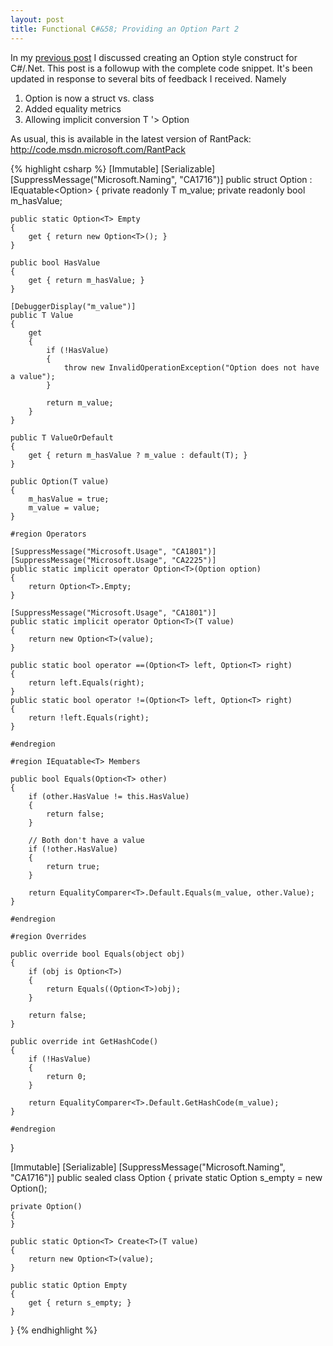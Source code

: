 ```yaml
---
layout: post
title: Functional C#&58; Providing an Option Part 2
---
```

In my [previous post](http://blogs.msdn.com/jaredpar/archive/2008/10/06/functional-c-providing-an-option.aspx) I discussed creating an Option style construct for C#/.Net. This post is a followup with the complete code snippet. It's been updated in response to several bits of feedback I received. Namely

  1. Option is now a struct vs. class 
  2. Added equality metrics 
  3. Allowing implicit conversion T '> Option<T>

As usual, this is available in the latest version of RantPack: <http://code.msdn.microsoft.com/RantPack>

{% highlight csharp %}
[Immutable]
[Serializable]
[SuppressMessage("Microsoft.Naming", "CA1716")]
public struct Option<T> : IEquatable<Option<T>>
{
    private readonly T m_value;
    private readonly bool m_hasValue;

    public static Option<T> Empty
    {
        get { return new Option<T>(); }
    }

    public bool HasValue
    {
        get { return m_hasValue; }
    }

    [DebuggerDisplay("m_value")]
    public T Value
    {
        get
        {
            if (!HasValue)
            {
                throw new InvalidOperationException("Option does not have a value");
            }

            return m_value;
        }
    }

    public T ValueOrDefault
    {
        get { return m_hasValue ? m_value : default(T); }
    }

    public Option(T value)
    {
        m_hasValue = true;
        m_value = value;
    }

    #region Operators

    [SuppressMessage("Microsoft.Usage", "CA1801")]
    [SuppressMessage("Microsoft.Usage", "CA2225")]
    public static implicit operator Option<T>(Option option)
    {
        return Option<T>.Empty;
    }

    [SuppressMessage("Microsoft.Usage", "CA1801")]
    public static implicit operator Option<T>(T value)
    {
        return new Option<T>(value);
    }

    public static bool operator ==(Option<T> left, Option<T> right)
    {
        return left.Equals(right);
    }
    public static bool operator !=(Option<T> left, Option<T> right)
    {
        return !left.Equals(right);
    }

    #endregion

    #region IEquatable<T> Members

    public bool Equals(Option<T> other)
    {
        if (other.HasValue != this.HasValue)
        {
            return false;
        }

        // Both don't have a value
        if (!other.HasValue)
        {
            return true;
        }

        return EqualityComparer<T>.Default.Equals(m_value, other.Value);
    }

    #endregion

    #region Overrides

    public override bool Equals(object obj)
    {
        if (obj is Option<T>)
        {
            return Equals((Option<T>)obj);
        }

        return false;
    }

    public override int GetHashCode()
    {
        if (!HasValue)
        {
            return 0;
        }

        return EqualityComparer<T>.Default.GetHashCode(m_value);
    }

    #endregion
}

[Immutable]
[Serializable]
[SuppressMessage("Microsoft.Naming", "CA1716")]
public sealed class Option
{
    private static Option s_empty = new Option();

    private Option()
    {
    }

    public static Option<T> Create<T>(T value)
    {
        return new Option<T>(value);
    }

    public static Option Empty
    {
        get { return s_empty; }
    }
}
{% endhighlight %}

